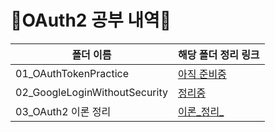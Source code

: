 # 🔑OAuth2 공부 내역🔑

| 폴더 이름                     | 해당 폴더 정리 링크                                    |
| ----------------------------- | ------------------------------------------------------ |
| 01_OAuthTokenPractice         | [아직 준비중]()                                        |
| 02_GoogleLoginWithoutSecurity | [정리중]()                                             |
| 03_OAuth2 이론 정리           | [이론_정리_](https://dalcheonroadhead.tistory.com/381) |

